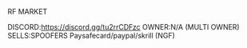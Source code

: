 RF MARKET

DISCORD:https://discord.gg/tu2rrCDFzc
OWNER:N/A (MULTI OWNER)
SELLS:SPOOFERS
Paysafecard/paypal/skrill (NGF)
